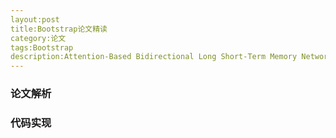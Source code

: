 ```yaml
---
layout:post
title:Bootstrap论文精读
category:论文
tags:Bootstrap
description:Attention-Based Bidirectional Long Short-Term Memory Networks for Relation Classification 的代码实现
---
```

### 论文解析


### 代码实现

